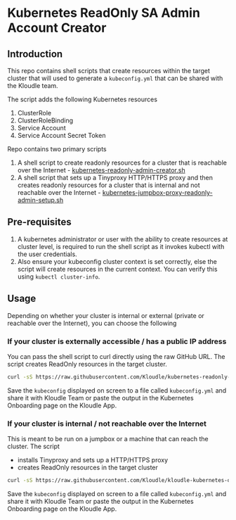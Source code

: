 # Kubernetes ReadOnly SA Admin Account Creator

## Introduction

This repo contains shell scripts that create resources within the target cluster that will used to generate a `kubeconfig.yml` that can be shared with the Kloudle team.

The script adds the following Kubernetes resources

1. ClusterRole
2. ClusterRoleBinding
3. Service Account
4. Service Account Secret Token

Repo contains two primary scripts

1. A shell script to create readonly resources for a cluster that is reachable over the Internet - [kubernetes-readonly-admin-creator.sh](kubernetes-readonly-admin-creator.sh)
2. A shell script that sets up a Tinyproxy HTTP/HTTPS proxy and then creates readonly resources for a cluster that is internal and not reachable over the Internet - [kubernetes-jumpbox-proxy-readonly-admin-setup.sh](kubernetes-jumpbox-proxy-readonly-admin-setup.sh)

## Pre-requisites

1. A kubernetes administrator or user with the ability to create resources at cluster level, is required to run the shell script as it invokes kubectl with the user credentials.
2. Also ensure your kubeconfig cluster context is set correctly, else the script will create resources in the current context. You can verify this using `kubectl cluster-info`.

## Usage

Depending on whether your cluster is internal or external (private or reachable over the Internet), you can choose the following

### If your cluster is externally accessible / has a public IP address

You can pass the shell script to curl directly using the raw GitHub URL. The script creates ReadOnly resources in the target cluster.

```bash
curl -sS https://raw.githubusercontent.com/Kloudle/kubernetes-readonly-admin-create/main/kubernetes-readonly-admin-creator.sh | sh
```

Save the `kubeconfig` displayed on screen to a file called `kubeconfig.yml` and share it with Kloudle Team or paste the output in the Kubernetes Onboarding page on the Kloudle App.

### If your cluster is internal / not reachable over the Internet

This is meant to be run on a jumpbox or a machine that can reach the cluster. The script 

- installs Tinyproxy and sets up a HTTP/HTTPS proxy
- creates ReadOnly resources in the target cluster

```bash
curl -sS https://raw.githubusercontent.com/Kloudle/kloudle-kubernetes-onboarding/master/kubernetes-jumpbox-proxy-readonly-admin-setup.sh | sh
```

Save the `kubeconfig` displayed on screen to a file called `kubeconfig.yml` and share it with Kloudle Team or paste the output in the Kubernetes Onboarding page on the Kloudle App.
